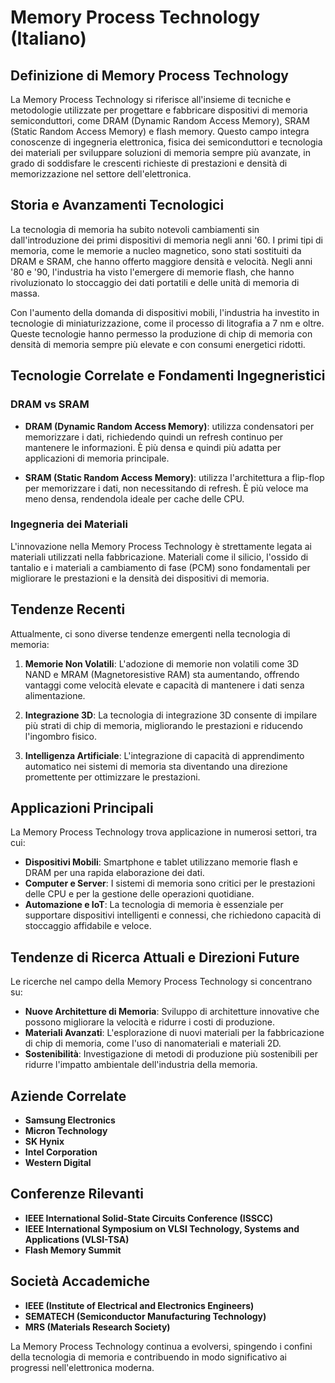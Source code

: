 # Memory Process Technology (Italiano)

## Definizione di Memory Process Technology

La Memory Process Technology si riferisce all'insieme di tecniche e metodologie utilizzate per progettare e fabbricare dispositivi di memoria semiconduttori, come DRAM (Dynamic Random Access Memory), SRAM (Static Random Access Memory) e flash memory. Questo campo integra conoscenze di ingegneria elettronica, fisica dei semiconduttori e tecnologia dei materiali per sviluppare soluzioni di memoria sempre più avanzate, in grado di soddisfare le crescenti richieste di prestazioni e densità di memorizzazione nel settore dell'elettronica.

## Storia e Avanzamenti Tecnologici

La tecnologia di memoria ha subito notevoli cambiamenti sin dall'introduzione dei primi dispositivi di memoria negli anni '60. I primi tipi di memoria, come le memorie a nucleo magnetico, sono stati sostituiti da DRAM e SRAM, che hanno offerto maggiore densità e velocità. Negli anni '80 e '90, l'industria ha visto l'emergere di memorie flash, che hanno rivoluzionato lo stoccaggio dei dati portatili e delle unità di memoria di massa.

Con l'aumento della domanda di dispositivi mobili, l'industria ha investito in tecnologie di miniaturizzazione, come il processo di litografia a 7 nm e oltre. Queste tecnologie hanno permesso la produzione di chip di memoria con densità di memoria sempre più elevate e con consumi energetici ridotti.

## Tecnologie Correlate e Fondamenti Ingegneristici

### DRAM vs SRAM

- **DRAM (Dynamic Random Access Memory)**: utilizza condensatori per memorizzare i dati, richiedendo quindi un refresh continuo per mantenere le informazioni. È più densa e quindi più adatta per applicazioni di memoria principale.
  
- **SRAM (Static Random Access Memory)**: utilizza l'architettura a flip-flop per memorizzare i dati, non necessitando di refresh. È più veloce ma meno densa, rendendola ideale per cache delle CPU.

### Ingegneria dei Materiali

L'innovazione nella Memory Process Technology è strettamente legata ai materiali utilizzati nella fabbricazione. Materiali come il silicio, l'ossido di tantalio e i materiali a cambiamento di fase (PCM) sono fondamentali per migliorare le prestazioni e la densità dei dispositivi di memoria.

## Tendenze Recenti

Attualmente, ci sono diverse tendenze emergenti nella tecnologia di memoria:

1. **Memorie Non Volatili**: L'adozione di memorie non volatili come 3D NAND e MRAM (Magnetoresistive RAM) sta aumentando, offrendo vantaggi come velocità elevate e capacità di mantenere i dati senza alimentazione.

2. **Integrazione 3D**: La tecnologia di integrazione 3D consente di impilare più strati di chip di memoria, migliorando le prestazioni e riducendo l'ingombro fisico.

3. **Intelligenza Artificiale**: L'integrazione di capacità di apprendimento automatico nei sistemi di memoria sta diventando una direzione promettente per ottimizzare le prestazioni.

## Applicazioni Principali

La Memory Process Technology trova applicazione in numerosi settori, tra cui:

- **Dispositivi Mobili**: Smartphone e tablet utilizzano memorie flash e DRAM per una rapida elaborazione dei dati.
- **Computer e Server**: I sistemi di memoria sono critici per le prestazioni delle CPU e per la gestione delle operazioni quotidiane.
- **Automazione e IoT**: La tecnologia di memoria è essenziale per supportare dispositivi intelligenti e connessi, che richiedono capacità di stoccaggio affidabile e veloce.

## Tendenze di Ricerca Attuali e Direzioni Future

Le ricerche nel campo della Memory Process Technology si concentrano su:

- **Nuove Architetture di Memoria**: Sviluppo di architetture innovative che possono migliorare la velocità e ridurre i costi di produzione.
- **Materiali Avanzati**: L'esplorazione di nuovi materiali per la fabbricazione di chip di memoria, come l'uso di nanomateriali e materiali 2D.
- **Sostenibilità**: Investigazione di metodi di produzione più sostenibili per ridurre l'impatto ambientale dell'industria della memoria.

## Aziende Correlate

- **Samsung Electronics**
- **Micron Technology**
- **SK Hynix**
- **Intel Corporation**
- **Western Digital**

## Conferenze Rilevanti

- **IEEE International Solid-State Circuits Conference (ISSCC)**
- **IEEE International Symposium on VLSI Technology, Systems and Applications (VLSI-TSA)**
- **Flash Memory Summit**

## Società Accademiche

- **IEEE (Institute of Electrical and Electronics Engineers)**
- **SEMATECH (Semiconductor Manufacturing Technology)**
- **MRS (Materials Research Society)**

La Memory Process Technology continua a evolversi, spingendo i confini della tecnologia di memoria e contribuendo in modo significativo ai progressi nell'elettronica moderna.
